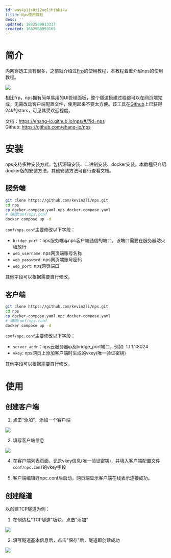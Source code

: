 ```yaml
---
id: way4p1js0ij2ugljhjbk14w
title: Nps使用教程
desc: ''
updated: 1682589013337
created: 1682588993165
---
```


# 简介
内网穿透工具有很多，之前就介绍过[Frp](https://blog.kevin2li.top/post/9)的使用教程，本教程着重介绍nps的使用教程。

![](https://minio.kevin2li.top/image-bed/vanblog/img/01a7f992e5429233f9c495e10a7fd70a.20221210193105.png)

相比frp，nps拥有简单易用的UI管理面板，整个隧道搭建过程都可以在网页端完成，无需改动客户端配置文件，使用起来不要太方便。该工具在[Github](https://github.com/ehang-io/nps)上已获得24k的stars，可见其受欢迎程度。

文档：https://ehang-io.github.io/nps/#/?id=nps  
Github: https://github.com/ehang-io/nps  

<!-- more -->

# 安装
nps支持多种安装方式，包括源码安装、二进制安装、docker安装。本教程只介绍docker版的安装方法，其他安装方法可自行查看文档。

## 服务端
```bash
git clone https://github.com/kevin2li/nps.git
cd nps
cp docker-compose.yaml.nps docker-compose.yaml
# 编辑conf/nps.conf
docker compose up -d
```
`conf/nps.conf`主要修改以下字段：
- `bridge_port`：nps服务端与npc客户端通信的端口，该端口需要在服务器防火墙放行
- `web_username`: nps网页端账号名称
- `web_password`: nps网页端账号密码
- `web_port`: nps网页端口

其他字段可以根据需要自行修改。

## 客户端
```bash
git clone https://github.com/kevin2li/nps.git
cd nps
cp docker-compose.yaml.npc docker-compose.yaml
# 编辑conf/npc.conf
docker compose up -d
```
`conf/npc.conf`主要修改以下字段：
- `server_addr`：nps云服务器ip及bridge_port端口，例如: 1.1.1.1:8024
- `vkey`: nps网页上添加客户端时生成的vkey(唯一验证密钥)

其他字段可以根据需要自行修改。

# 使用
## 创建客户端
1. 点击“添加”，添加一个客户端 
 
![](https://minio.kevin2li.top/image-bed/vanblog/img/abeca2f3c188b970ac59e4e8e650f7b1.20221210193837.png)

2. 填写客户端信息  

![](https://minio.kevin2li.top/image-bed/vanblog/img/db4f8a1d4cad50f3b6478e21e9f0e81d.20221210194005.png)

4. 在客户端列表页面，记录vkey信息(唯一验证密钥)，并填入客户端配置文件`conf/npc.conf`的vkey字段

6. 客户端编辑好npc.conf后启动，网页端显示客户端在线表示连接成功。

## 创建隧道
以创建TCP隧道为例：  
1. 在侧边栏"TCP隧道"板块，点击"添加"

![](https://minio.kevin2li.top/image-bed/vanblog/img/62640d1b7c57928c5acb1ca3876ed7e6.20221210195939.png)

2. 填写隧道基本信息后，点击"保存"后，隧道即创建成功

![](https://minio.kevin2li.top/image-bed/vanblog/img/191cbac7718427f0420b4c06d529a69f.20221210200200.png)
